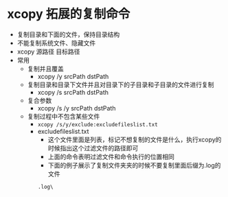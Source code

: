 # xcopy 拓展的复制命令
- 复制目录和下面的文件，保持目录结构
- 不能复制系统文件、隐藏文件
- xcopy 源路径 目标路径
- 常用
  - 复制并且覆盖
    - xcopy /y srcPath dstPath
  - 复制目录和目录下文件并且对目录下的子目录和子目录的文件进行复制
    - xcopy /s srcPath dstPath
  - 复合参数
    - xcopy /s /y srcPath dstPath
  - 复制过程中不包含某些文件
    - `xcopy /s/y/exclude:excludefileslist.txt`
    - excludefileslist.txt
      - 这个文件里面是列表，标记不想复制的文件是什么，执行xcopy的时候指出这个过滤文件的路径即可
      - 上面的命令表明过滤文件和命令执行的位置相同
      - 下面的例子展示了复制文件夹夹的时候不要复制里面后缀为.log的文件
      ```
      .log\
      ```